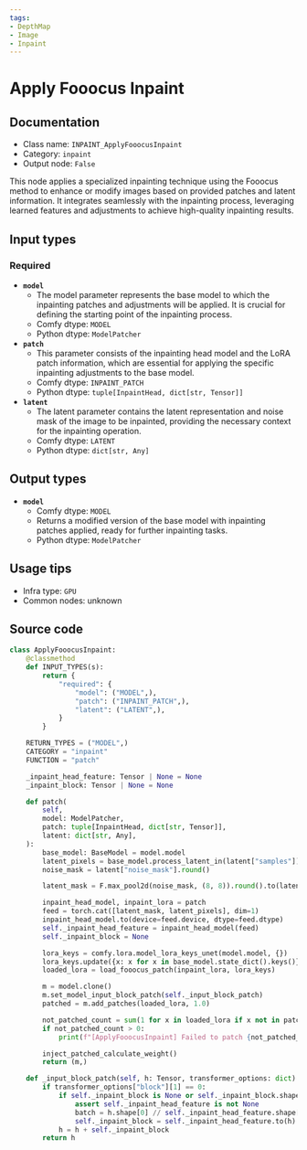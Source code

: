 ```yaml
---
tags:
- DepthMap
- Image
- Inpaint
---
```


# Apply Fooocus Inpaint
## Documentation
- Class name: `INPAINT_ApplyFooocusInpaint`
- Category: `inpaint`
- Output node: `False`

This node applies a specialized inpainting technique using the Fooocus method to enhance or modify images based on provided patches and latent information. It integrates seamlessly with the inpainting process, leveraging learned features and adjustments to achieve high-quality inpainting results.
## Input types
### Required
- **`model`**
    - The model parameter represents the base model to which the inpainting patches and adjustments will be applied. It is crucial for defining the starting point of the inpainting process.
    - Comfy dtype: `MODEL`
    - Python dtype: `ModelPatcher`
- **`patch`**
    - This parameter consists of the inpainting head model and the LoRA patch information, which are essential for applying the specific inpainting adjustments to the base model.
    - Comfy dtype: `INPAINT_PATCH`
    - Python dtype: `tuple[InpaintHead, dict[str, Tensor]]`
- **`latent`**
    - The latent parameter contains the latent representation and noise mask of the image to be inpainted, providing the necessary context for the inpainting operation.
    - Comfy dtype: `LATENT`
    - Python dtype: `dict[str, Any]`
## Output types
- **`model`**
    - Comfy dtype: `MODEL`
    - Returns a modified version of the base model with inpainting patches applied, ready for further inpainting tasks.
    - Python dtype: `ModelPatcher`
## Usage tips
- Infra type: `GPU`
- Common nodes: unknown


## Source code
```python
class ApplyFooocusInpaint:
    @classmethod
    def INPUT_TYPES(s):
        return {
            "required": {
                "model": ("MODEL",),
                "patch": ("INPAINT_PATCH",),
                "latent": ("LATENT",),
            }
        }

    RETURN_TYPES = ("MODEL",)
    CATEGORY = "inpaint"
    FUNCTION = "patch"

    _inpaint_head_feature: Tensor | None = None
    _inpaint_block: Tensor | None = None

    def patch(
        self,
        model: ModelPatcher,
        patch: tuple[InpaintHead, dict[str, Tensor]],
        latent: dict[str, Any],
    ):
        base_model: BaseModel = model.model
        latent_pixels = base_model.process_latent_in(latent["samples"])
        noise_mask = latent["noise_mask"].round()

        latent_mask = F.max_pool2d(noise_mask, (8, 8)).round().to(latent_pixels)

        inpaint_head_model, inpaint_lora = patch
        feed = torch.cat([latent_mask, latent_pixels], dim=1)
        inpaint_head_model.to(device=feed.device, dtype=feed.dtype)
        self._inpaint_head_feature = inpaint_head_model(feed)
        self._inpaint_block = None

        lora_keys = comfy.lora.model_lora_keys_unet(model.model, {})
        lora_keys.update({x: x for x in base_model.state_dict().keys()})
        loaded_lora = load_fooocus_patch(inpaint_lora, lora_keys)

        m = model.clone()
        m.set_model_input_block_patch(self._input_block_patch)
        patched = m.add_patches(loaded_lora, 1.0)

        not_patched_count = sum(1 for x in loaded_lora if x not in patched)
        if not_patched_count > 0:
            print(f"[ApplyFooocusInpaint] Failed to patch {not_patched_count} keys")

        inject_patched_calculate_weight()
        return (m,)

    def _input_block_patch(self, h: Tensor, transformer_options: dict):
        if transformer_options["block"][1] == 0:
            if self._inpaint_block is None or self._inpaint_block.shape != h.shape:
                assert self._inpaint_head_feature is not None
                batch = h.shape[0] // self._inpaint_head_feature.shape[0]
                self._inpaint_block = self._inpaint_head_feature.to(h).repeat(batch, 1, 1, 1)
            h = h + self._inpaint_block
        return h

```
